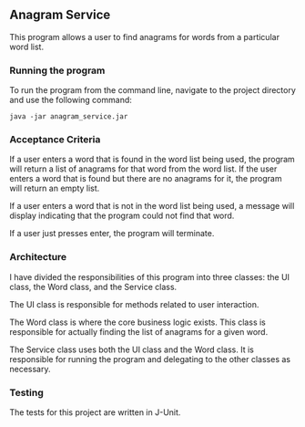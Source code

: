 ## Anagram Service
This program allows a user to find anagrams for words from a particular word list.

### Running the program
To run the program from the command line, navigate to the project directory and use the following command:

`java -jar anagram_service.jar`

### Acceptance Criteria
If a user enters a word that is found in the word list being used, the program will return a list of anagrams for that word from the word list. If the user enters a word that is found but there are no anagrams for it, the program will return an empty list.

If a user enters a word that is not in the word list being used, a message will display indicating that the program could not find that word.

If a user just presses enter, the program will terminate.

### Architecture
I have divided the responsibilities of this program into three classes: the UI class, the Word class, and the Service class.

The UI class is responsible for methods related to user interaction.

The Word class is where the core business logic exists. This class is responsible for actually finding the list of anagrams for a given word.

The Service class uses both the UI class and the Word class. It is responsible for running the program and delegating to the other classes as necessary.

### Testing
The tests for this project are written in J-Unit.
